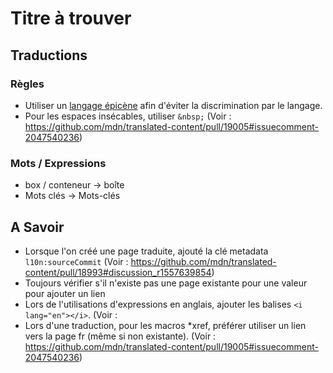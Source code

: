 # Titre à trouver

## Traductions

### Règles

- Utiliser un [langage épicène](https://fr.wikipedia.org/wiki/Langage_%C3%A9pic%C3%A8ne) afin d'éviter la discrimination par le langage.
- Pour les espaces insécables, utiliser `&nbsp;` (Voir : https://github.com/mdn/translated-content/pull/19005#issuecomment-2047540236)

### Mots / Expressions

- box / conteneur → boîte
- Mots clés → Mots-clés

## A Savoir

- Lorsque l'on créé une page traduite, ajouté la clé metadata `l10n:sourceCommit` (Voir : https://github.com/mdn/translated-content/pull/18993#discussion_r1557639854)
- Toujours vérifier s'il n'existe pas une page existante pour une valeur pour ajouter un lien
- Lors de l'utilisations d'expressions en anglais, ajouter les balises `<i lang="en"></i>`. (Voir : 
- Lors d'une traduction, pour les macros *xref, préférer utiliser un lien vers la page fr (même si non existante). (Voir : https://github.com/mdn/translated-content/pull/19005#issuecomment-2047540236)
